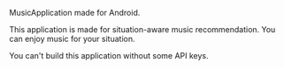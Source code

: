 MusicApplication made for Android.

This application is made for situation-aware music recommendation.
You can enjoy music for your situation.

You can't build this application without some API keys.

